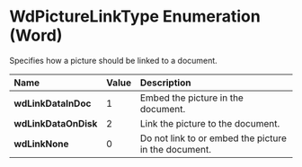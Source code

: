 
# WdPictureLinkType Enumeration (Word)

Specifies how a picture should be linked to a document.



|**Name**|**Value**|**Description**|
|:-----|:-----|:-----|
| **wdLinkDataInDoc**|1|Embed the picture in the document.|
| **wdLinkDataOnDisk**|2|Link the picture to the document.|
| **wdLinkNone**|0|Do not link to or embed the picture in the document.|
